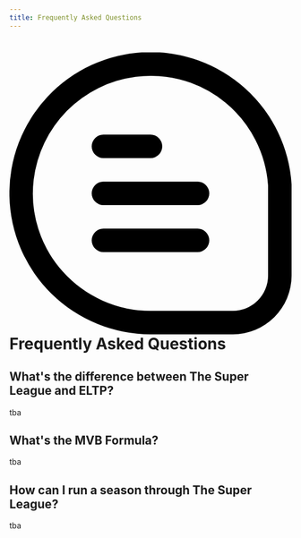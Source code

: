 ```yaml
---
title: Frequently Asked Questions
---
```


# <svg xmlns="http://www.w3.org/2000/svg" viewBox="0 0 24 24"><path d="M24 11.247A12.012 12.012 0 1 0 12.017 24H19a5.005 5.005 0 0 0 5-5v-7.753ZM22 19a3 3 0 0 1-3 3h-6.983a10.041 10.041 0 0 1-7.476-3.343 9.917 9.917 0 0 1-2.476-7.814 10.043 10.043 0 0 1 8.656-8.761 10.564 10.564 0 0 1 1.3-.082A9.921 9.921 0 0 1 18.4 4.3a10.041 10.041 0 0 1 3.6 7.042Z"></path><path d="M8 9h4a1 1 0 0 0 0-2H8a1 1 0 0 0 0 2Zm8 2H8a1 1 0 0 0 0 2h8a1 1 0 0 0 0-2Zm0 4H8a1 1 0 0 0 0 2h8a1 1 0 0 0 0-2Z"></path></svg>Frequently Asked Questions

## What's the difference between The Super League and ELTP?
tba

## What's the MVB Formula?
tba

## How can I run a season through The Super League?
tba
